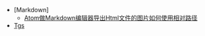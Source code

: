 * [Markdown]
    * [Atom做Markdown编辑器导出Html文件的图片如何使用相对路径](markdown/Atom做Markdown编辑器导出Html文件的图片如何使用相对路径.md)
* [Tgs](tags.md)
